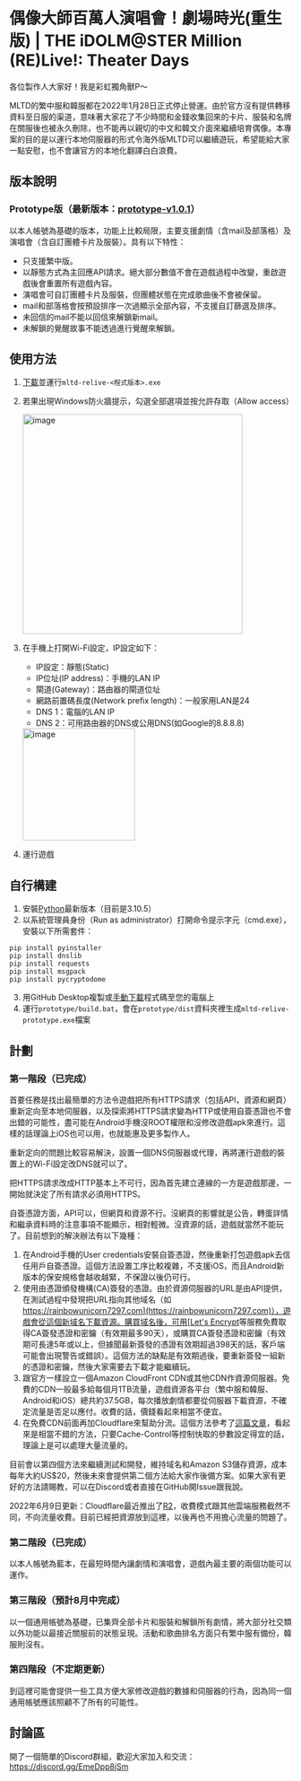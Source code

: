 # 偶像大師百萬人演唱會！劇場時光(重生版) | THE iDOLM@STER Million (RE)Live!: Theater Days

各位製作人大家好！我是彩虹獨角獸P～

MLTD的繁中服和韓服都在2022年1月28日正式停止營運。由於官方沒有提供轉移資料至日服的渠道，意味著大家花了不少時間和金錢收集回來的卡片、服裝和名牌在關服後也被永久刪除，也不能再以親切的中文和韓文介面來繼續培育偶像。本專案的目的是以運行本地伺服器的形式令海外版MLTD可以繼續遊玩，希望能給大家一點安慰，也不會讓官方的本地化翻譯白白浪費。

## 版本說明
### Prototype版（最新版本：[prototype-v1.0.1](https://github.com/RainbowUnicorn7297/mltd-relive/releases/tag/prototype-v1.0.1)）
以本人帳號為基礎的版本，功能上比較局限，主要支援劇情（含mail及部落格）及演唱會（含自訂團體卡片及服裝）。具有以下特性：
- 只支援繁中版。
- 以靜態方式為主回應API請求。絕大部分數值不會在遊戲過程中改變，重啟遊戲後會重置所有遊戲內容。
- 演唱會可自訂團體卡片及服裝，但團體狀態在完成歌曲後不會被保留。
- mail和部落格會按預設排序一次過顯示全部內容，不支援自訂篩選及排序。
- 未回信的mail不能以回信來解鎖新mail。
- 未解鎖的覺醒故事不能透過進行覺醒來解鎖。

## 使用方法
1. [下載](https://github.com/RainbowUnicorn7297/mltd-relive/releases)並運行`mltd-relive-<程式版本>.exe`
2. 若果出現Windows防火牆提示，勾選全部選項並按允許存取（Allow access）

   <img width="392" alt="image" src="https://user-images.githubusercontent.com/67099591/152468770-f79c53e9-31a3-4a61-89c2-0fbbb4feced6.png">

3. 在手機上打開Wi-Fi設定，IP設定如下：

   - IP設定：靜態(Static)
   - IP位址(IP address)：手機的LAN IP
   - 閘道(Gateway)：路由器的閘道位址
   - 網路前置碼長度(Network prefix length)：一般家用LAN是24
   - DNS 1：電腦的LAN IP
   - DNS 2：可用路由器的DNS或公用DNS(如Google的8.8.8.8)

   <img width="200" alt="image" src="https://user-images.githubusercontent.com/67099591/152469590-782286c0-2a97-4326-8531-336524fa945c.png">

4. 運行遊戲

## 自行構建
1. 安裝[Python](https://www.python.org/downloads/)最新版本（目前是3.10.5）
2. 以系統管理員身份（Run as administrator）打開命令提示字元（cmd.exe），安裝以下所需套件：
```
pip install pyinstaller
pip install dnslib
pip install requests
pip install msgpack
pip install pycryptodome
```
3. 用GitHub Desktop複製或[手動下載](https://github.com/RainbowUnicorn7297/mltd-relive/archive/refs/heads/main.zip)程式碼至您的電腦上
4. 運行`prototype/build.bat`，會在`prototype/dist`資料夾裡生成`mltd-relive-prototype.exe`檔案

## 計劃

### 第一階段（已完成）
首要任務是找出最簡單的方法令遊戲把所有HTTPS請求（包括API，資源和網頁）重新定向至本地伺服器，以及探索將HTTPS請求變為HTTP或使用自簽憑證也不會出錯的可能性，盡可能在Android手機沒ROOT權限和沒修改遊戲apk來進行。這樣的話理論上iOS也可以用，也就能惠及更多製作人。

重新定向的問題比較容易解決，設置一個DNS伺服器或代理，再將運行遊戲的裝置上的Wi-Fi設定改DNS就可以了。

把HTTPS請求改成HTTP基本上不可行，因為首先建立連線的一方是遊戲那邊，一開始就決定了所有請求必須用HTTPS。

自簽憑證方面，API可以，但網頁和資源不行。沒網頁的影響就是公告，轉蛋詳情和繼承資料時的注意事項不能顯示，相對輕微。沒資源的話，遊戲就當然不能玩了。目前想到的解決辦法有以下幾種：
1. 在Android手機的User credentials安裝自簽憑證，然後重新打包遊戲apk去信任用戶自簽憑證。這個方法設置工序比較複雜，不支援iOS，而且Android新版本的保安規格會越收越緊，不保證以後仍可行。
2. 使用由憑證頒發機構(CA)簽發的憑證。由於資源伺服器的URL是由API提供，在測試過程中發現把URL指向其他域名（如[https://rainbowunicorn7297.com](https://rainbowunicorn7297.com)），遊戲會從這個新域名下載資源。購買域名後，可用[Let's Encrypt](https://letsencrypt.org)等服務免費取得CA簽發憑證和密鑰（有效期最多90天），或購買CA簽發憑證和密鑰（有效期可長達5年或以上，但據聞最新簽發的憑證有效期超過398天的話，客戶端可能會出現警告或錯誤）。這個方法的缺點是有效期過後，要重新簽發一組新的憑證和密鑰，然後大家需要去下載才能繼續玩。
3. 跟官方一樣設立一個Amazon CloudFront CDN或其他CDN作資源伺服器。免費的CDN一般最多給每個月1TB流量，遊戲資源各平台（繁中服和韓服、Android和iOS）總共約37.5GB，每次播放劇情都要從伺服器下載資源，不確定流量是否足以應付。收費的話，價錢看起來相當不便宜。
4. 在免費CDN前面再加Cloudflare來幫助分流。這個方法參考了[這篇文章](https://advancedweb.hu/how-to-use-a-custom-domain-on-cloudfront-with-cloudflare-managed-dns/)，看起來是相當不錯的方法，只要Cache-Control等控制快取的參數設定得宜的話，理論上是可以處理大量流量的。

目前會以第四個方法來繼續測試和開發，維持域名和Amazon S3儲存資源，成本每年大約US$20，然後未來會提供第二個方法給大家作後備方案。如果大家有更好的方法請賜教，可以在Discord或者直接在GitHub開Issue跟我說。

2022年6月9日更新：Cloudflare最近推出了[R2](https://blog.cloudflare.com/r2-open-beta/)，收費模式跟其他雲端服務截然不同，不向流量收費。目前已經把資源放到這裡，以後再也不用擔心流量的問題了。

### 第二階段（已完成）
以本人帳號為藍本，在最短時間內讓劇情和演唱會，遊戲內最主要的兩個功能可以運作。

### 第三階段（預計8月中完成）
以一個通用帳號為基礎，已集齊全部卡片和服裝和解鎖所有劇情，將大部分社交類以外功能以最接近關服前的狀態呈現。活動和歌曲排名方面只有繁中服有備份，韓服則沒有。

### 第四階段（不定期更新）
到這裡可能會提供一些工具方便大家修改遊戲的數據和伺服器的行為，因為同一個通用帳號應該照顧不了所有的可能性。

## 討論區
開了一個簡單的Discord群組，歡迎大家加入和交流：https://discord.gg/EmeDpp8jSm
